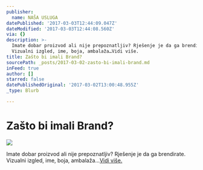 ```yaml
---
publisher:
  name: NAŠA USLUGA
datePublished: '2017-03-03T12:44:09.047Z'
dateModified: '2017-03-03T12:44:08.560Z'
via: {}
description: >-
  Imate dobar proizvod ali nije prepoznatljiv? Rješenje je da ga brendirate.
  Vizualni izgled, ime, boja, ambalaža…Vidi više.
title: Zašto bi imali Brand?
sourcePath: _posts/2017-03-02-zasto-bi-imali-brand.md
inFeed: true
author: []
starred: false
datePublishedOriginal: '2017-03-02T13:00:48.955Z'
_type: Blurb

---
```

# Zašto bi imali Brand?
![](https://the-grid-user-content.s3-us-west-2.amazonaws.com/287c3555-1367-476b-82b6-6bb3802785c3.jpg)

Imate dobar proizvod ali nije prepoznatljiv? Rješenje je da ga brendirate. Vizualni izgled, ime, boja, ambalaža...[Vidi više.][0]

[0]: https://thegrid.ai/agencija-connect/sto-mi-radimo